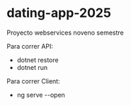 # dating-app-2025
Proyecto webservices noveno semestre

Para correr API:
- dotnet restore
- dotnet run

Para correr Client:
- ng serve --open



